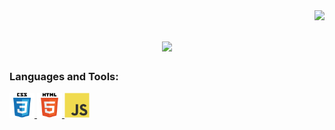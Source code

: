 <img align="right" src="https://visitor-badge.laobi.icu/badge?page_id=SedlakovaLucie.SedlakovaLucie" />
<h1 align="center">
    <img src="https://readme-typing-svg.herokuapp.com/?font=Kanit&size=37&center=true&color=73F718&vCenter=true&width=500&height=70&duration=4000&lines=Hi+👋,+I'm+Lucie+Sedláková;+Jsem+junior+Front-end+vývojář👩‍💻;" />
</h1>
<h3 align="left">Languages and Tools:</h3>
<p align="left"> <a href="https://www.w3schools.com/css/" target="_blank" rel="noreferrer"> <img src="https://raw.githubusercontent.com/devicons/devicon/master/icons/css3/css3-original-wordmark.svg" alt="css3" width="40" height="40"/> </a> <a href="https://www.w3.org/html/" target="_blank" rel="noreferrer"> <img src="https://raw.githubusercontent.com/devicons/devicon/master/icons/html5/html5-original-wordmark.svg" alt="html5" width="40" height="40"/> </a> <a href="https://developer.mozilla.org/en-US/docs/Web/JavaScript" target="_blank" rel="noreferrer"> <img src="https://raw.githubusercontent.com/devicons/devicon/master/icons/javascript/javascript-original.svg" alt="javascript" width="40" height="40"/> </a> </p>
